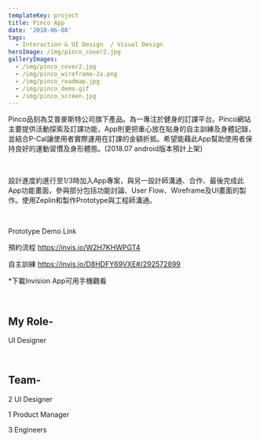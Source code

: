 ```yaml
---
templateKey: project
title: Pinco App
date: '2018-06-08'
tags:
  - Interaction & UI Design  / Visual Design
heroImage: /img/pinco_cover2.jpg
galleryImages:
  - /img/pinco_cover2.jpg
  - /img/pinco_wireframe-2x.png
  - /img/pinco_roadmap.jpg
  - /img/pinco_demo.gif
  - /img/pinco_screen.jpg
---
```

Pinco品刻為艾普麥斯特公司旗下產品。為一專注於健身的訂課平台。Pinco網站主要提供活動探索及訂課功能，App則更把重心放在貼身的自主訓練及身體記錄，並結合P-Cal讓使用者實際運用在訂課的金額折抵。希望能藉此App幫助使用者保持良好的運動習慣及身形體態。(2018.07 android版本預計上架)

<br/>

設計進度約進行至1/3時加入App專案，與另一設計師溝通、合作、最後完成此App功能畫面，參與部分包括功能討論、User Flow、Wireframe及UI畫面的製作。使用Zeplin和製作Prototype與工程師溝通。

<br/>

Prototype Demo Link

預約流程 <https://invis.io/W2H7KHWPGT4>

自主訓練 <https://invis.io/D8HDFY69VXE#/292572899>

\*下載Invision App可用手機觀看

<br/>

## My Role-

UI Designer

<br/>

## Team-

2 UI Designer

1 Product Manager

3 Engineers
